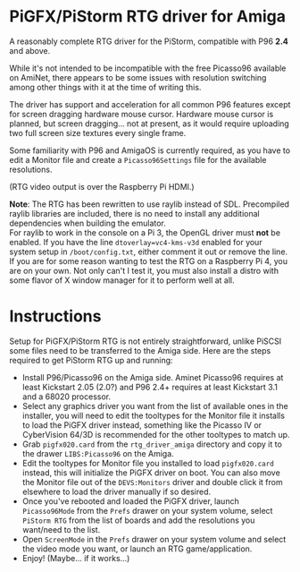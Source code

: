 # PiGFX/PiStorm RTG driver for Amiga

A reasonably complete RTG driver for the PiStorm, compatible with P96 **2.4** and above.

While it's not intended to be incompatible with the free Picasso96 available on AmiNet, there appears to be some issues with resolution switching among other things with it at the time of writing this.

The driver has support and acceleration for all common P96 features except for screen dragging hardware mouse cursor. Hardware mouse cursor is planned, but screen dragging... not at present, as it would require uploading two full screen size textures every single frame.

Some familiarity with P96 and AmigaOS is currently required, as you have to edit a Monitor file and create a `Picasso96Settings` file for the available resolutions.

(RTG video output is over the Raspberry Pi HDMI.)

**Note**: The RTG has been rewritten to use raylib instead of SDL. Precompiled raylib libraries are included, there is no need to install any additional dependencies when building the emulator.  
For raylib to work in the console on a Pi 3, the OpenGL driver must **not** be enabled. If you have the line `dtoverlay=vc4-kms-v3d` enabled for your system setup in `/boot/config.txt`, either comment it out or remove the line.  
If you are for some reason wanting to test the RTG on a Raspberry Pi 4, you are on your own. Not only can't I test it, you must also install a distro with some flavor of X window manager for it to perform well at all.

# Instructions

Setup for PiGFX/PiStorm RTG is not entirely straightforward, unlike PiSCSI some files need to be transferred to the Amiga side. Here are the steps required to get PiStorm RTG up and running:

* Install P96/Picasso96 on the Amiga side. Aminet Picasso96 requires at least Kickstart 2.05 (2.0?) and P96 2.4+ requires at least Kickstart 3.1 and a 68020 processor.
* Select any graphics driver you want from the list of available ones in the installer, you will need to edit the tooltypes for the Monitor file it installs to load the PiGFX driver instead, something like the Picasso IV or CyberVision 64/3D is recommended for the other tooltypes to match up.
* Grab `pigfx020.card` from the `rtg_driver_amiga` directory and copy it to the drawer `LIBS:Picasso96` on the Amiga.
* Edit the tooltypes for Monitor file you installed to load `pigfx020.card` instead, this will initialize the PiGFX driver on boot. You can also move the Monitor file out of the `DEVS:Monitors` driver and double click it from elsewhere to load the driver manually if so desired.
* Once you've rebooted and loaded the PiGFX driver, launch `Picasso96Mode` from the `Prefs` drawer on your system volume, select `PiStorm RTG` from the list of boards and add the resolutions you want/need to the list.
* Open `ScreenMode` in the `Prefs` drawer on your system volume and select the video mode you want, or launch an RTG game/application.
* Enjoy! (Maybe... if it works...)
